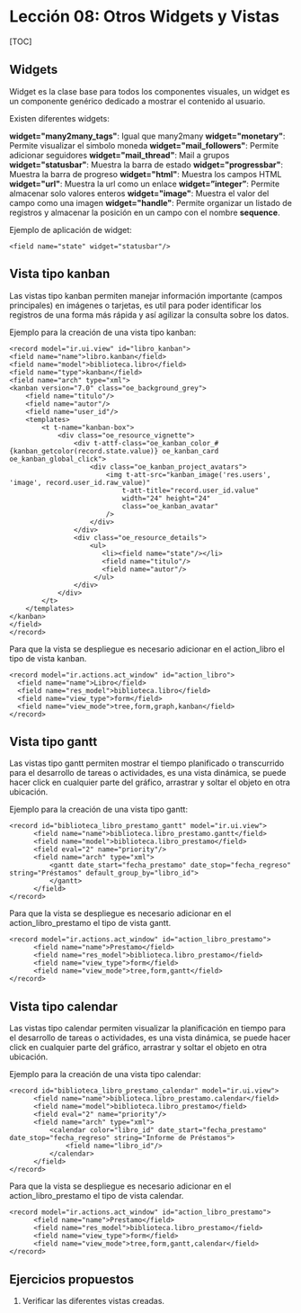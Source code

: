 Lección 08: Otros Widgets y Vistas
==================================

[TOC]

Widgets
-------

Widget es la clase base para todos los componentes visuales, un widget es un componente genérico dedicado a mostrar el contenido al usuario.

Existen diferentes widgets:

**widget="many2many_tags"**: Igual que many2many
**widget="monetary"**: Permite visualizar el simbolo moneda
**widget="mail_followers"**: Permite adicionar seguidores
**widget="mail_thread"**: Mail a grupos
**widget="statusbar"**: Muestra la barra de estado
**widget="progressbar"**: Muestra la barra de progreso
**widget="html"**: Muestra los campos HTML
**widget="url"**: Muestra la url como un enlace
**widget=”integer”**: Permite almacenar solo valores enteros
**widget="image"**: Muestra el valor del campo como una imagen
**widget="handle"**: Permite organizar un listado de registros y almacenar la posición en un campo con el nombre **sequence**.

Ejemplo de aplicación de widget:

	<field name="state" widget="statusbar"/>


Vista tipo kanban
-----------------

Las vistas tipo kanban permiten manejar información importante (campos principales) en imágenes o tarjetas, es util para poder identificar los registros de una forma más rápida y así agilizar la consulta sobre los datos.

Ejemplo para la creación de una vista tipo kanban:

	<record model="ir.ui.view" id="libro_kanban">
	<field name="name">libro.kanban</field>
	<field name="model">biblioteca.libro</field>
	<field name="type">kanban</field>
	<field name="arch" type="xml">
	<kanban version="7.0" class="oe_background_grey">
		<field name="titulo"/>
		<field name="autor"/>
		<field name="user_id"/>
		<templates>
			<t t-name="kanban-box">
				<div class="oe_resource_vignette">
					<div t-attf-class="oe_kanban_color_#{kanban_getcolor(record.state.value)} oe_kanban_card oe_kanban_global_click">
						<div class="oe_kanban_project_avatars">
							<img t-att-src="kanban_image('res.users', 'image', record.user_id.raw_value)"
								t-att-title="record.user_id.value"
								width="24" height="24"
								class="oe_kanban_avatar"
							/>
						</div>
					</div>
					<div class="oe_resource_details">
						<ul>
						   <li><field name="state"/></li>
						   <field name="titulo"/>
						   <field name="autor"/>
						 </ul>
					</div>
				</div>
			</t>
		</templates>
	</kanban>
	</field>
	</record>

Para que la vista se despliegue es necesario adicionar en el action_libro el tipo de vista kanban.

	<record model="ir.actions.act_window" id="action_libro">
	  <field name="name">Libro</field>
	  <field name="res_model">biblioteca.libro</field>
	  <field name="view_type">form</field>
	  <field name="view_mode">tree,form,graph,kanban</field>
	</record>


Vista tipo gantt
----------------

Las vistas tipo gantt permiten mostrar el tiempo planificado o transcurrido para el desarrollo de tareas o actividades, es una vista dinámica, se puede hacer click en cualquier parte del gráfico, arrastrar y soltar el objeto en otra ubicación.


Ejemplo para la creación de una vista tipo gantt:

	<record id="biblioteca_libro_prestamo_gantt" model="ir.ui.view">
		  <field name="name">biblioteca.libro_prestamo.gantt</field>
		  <field name="model">biblioteca.libro_prestamo</field>
		  <field eval="2" name="priority"/>
		  <field name="arch" type="xml">
			  <gantt date_start="fecha_prestamo" date_stop="fecha_regreso" string="Préstamos" default_group_by="libro_id">
			  </gantt>
		  </field>
	</record>

Para que la vista se despliegue es necesario adicionar en el action_libro_prestamo el tipo de vista gantt.

	<record model="ir.actions.act_window" id="action_libro_prestamo">
		  <field name="name">Prestamo</field>
		  <field name="res_model">biblioteca.libro_prestamo</field>
		  <field name="view_type">form</field>
		  <field name="view_mode">tree,form,gantt</field>
	</record>

Vista tipo calendar
-------------------

Las vistas tipo calendar permiten visualizar la planificación en tiempo para el desarrollo de tareas o actividades, es una vista dinámica, se puede hacer click en cualquier parte del gráfico, arrastrar y soltar el objeto en otra ubicación.

Ejemplo para la creación de una vista tipo calendar:

	<record id="biblioteca_libro_prestamo_calendar" model="ir.ui.view">
		  <field name="name">biblioteca.libro_prestamo.calendar</field>
		  <field name="model">biblioteca.libro_prestamo</field>
		  <field eval="2" name="priority"/>
		  <field name="arch" type="xml">
			  <calendar color="libro_id" date_start="fecha_prestamo" date_stop="fecha_regreso" string="Informe de Préstamos">
				  <field name="libro_id"/>
			  </calendar>
		  </field>
	</record>

Para que la vista se despliegue es necesario adicionar en el action_libro_prestamo el tipo de vista calendar.

	<record model="ir.actions.act_window" id="action_libro_prestamo">
		  <field name="name">Prestamo</field>
		  <field name="res_model">biblioteca.libro_prestamo</field>
		  <field name="view_type">form</field>
		  <field name="view_mode">tree,form,gantt,calendar</field>
	</record>

Ejercicios propuestos
---------------------

1. Verificar las diferentes vistas creadas.
